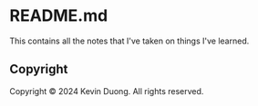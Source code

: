 # README.md

This contains all the notes that I've taken on things I've learned.

## Copyright
Copyright © 2024 Kevin Duong. All rights reserved.

